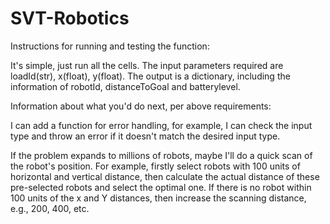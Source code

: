 # SVT-Robotics

Instructions for running and testing the function:

It's simple, just run all the cells. The input parameters required are loadId(str), x(float), y(float).
The output is a dictionary, including the information of robotId, distanceToGoal and batterylevel.

Information about what you'd do next, per above requirements:

I can add a function for error handling, for example, I can check the input type and throw an error if it doesn't match the desired input type.

If the problem expands to millions of robots, maybe I'll do a quick scan of the robot's position. For example, firstly select robots with 100 units of horizontal and vertical distance, then calculate the actual distance of these pre-selected robots and select the optimal one. If there is no robot within 100 units of the x and Y distances, then increase the scanning distance, e.g., 200, 400, etc.
